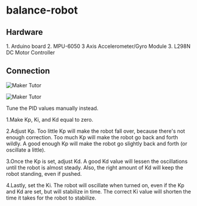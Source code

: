 # balance-robot
<h2>Hardware</h2>
1. Arduino board
2. MPU-6050 3 Axis Accelerometer/Gyro Module
3. L298N DC Motor Controller

<h2>Connection</h2>

![Maker Tutor](https://1.bp.blogspot.com/-KDL984adcJ0/XB3PIuoE9YI/AAAAAAABMgI/lNtDQOqw3FoS03KgieEGUIVa_oGUkbcIwCLcBGAs/s1600/Screen%2BShot%2B2561-12-22%2Bat%2B12.35.52.png)

![Maker Tutor](https://3.bp.blogspot.com/-boL7oUHyLKI/XB3PQJTvvuI/AAAAAAABMgM/rxQHi9ax728Xd5rfHR5paHERvkZ5FJRzACLcBGAs/s1600/u3.png)

Tune the PID values manually instead. 

1.Make Kp, Ki, and Kd equal to zero.

2.Adjust Kp. Too little Kp will make the robot fall over, because there's not enough correction. Too much Kp will make the robot go back and forth wildly. A good enough Kp will make the robot go slightly back and forth (or oscillate a little).

3.Once the Kp is set, adjust Kd. A good Kd value will lessen the oscillations until the robot is almost steady. Also, the right amount of Kd will keep the robot standing, even if pushed.

4.Lastly, set the Ki. The robot will oscillate when turned on, even if the Kp and Kd are set, but will stabilize in time. The correct Ki value will shorten the time it takes for the robot to stabilize.
